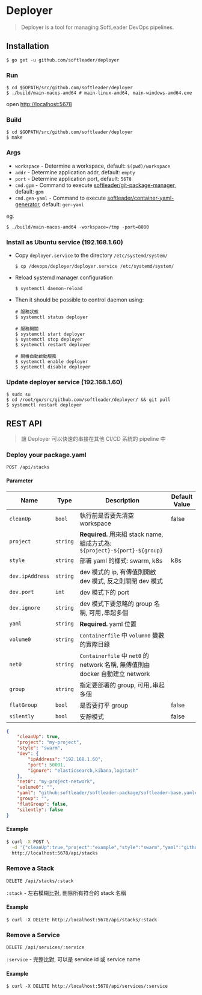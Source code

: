 # Deployer

> Deployer is a tool for managing SoftLeader DevOps pipelines.

## Installation

```shell
$ go get -u github.com/softleader/deployer
```

### Run

```shell
$ cd $GOPATH/src/github.com/softleader/deployer
$ ./build/main-macos-amd64 # main-linux-amd64, main-windows-amd64.exe
```

open [http://localhost:5678](http://localhost:5678)

### Build

```shell
$ cd $GOPATH/src/github.com/softleader/deployer
$ make
```

### Args

- `workspace` - Determine a workspace, default: `$(pwd)/workspace`
- `addr` - Determine application addr, default: `empty`
- `port` - Determine application port, default: `5678`
- `cmd.gpm` - Command to execute [softleader/git-package-manager](https://github.com/softleader/git-package-manager), default: `gpm`
- `cmd.gen-yaml` - Command to execute [softleader/container-yaml-generator](https://github.com/softleader/container-yaml-generator), default: `gen-yaml`

eg.

```shell
$ ./build/main-macos-amd64 -workspace=/tmp -port=8080
```

### Install as Ubuntu service (192.168.1.60)

- Copy `deployer.service` to the directory `/etc/systemd/system/`

  ````shell
  $ cp /devops/deployer/deployer.service /etc/systemd/system/
  ````

- Reload systemd manager configuration

  ````shell
  $ systemctl daemon-reload
  ````

- Then it should be possible to control daemon using:

  ```shell
  # 服務狀態
  $ systemctl status deployer

  # 服務開關
  $ systemctl start deployer
  $ systemctl stop deployer
  $ systemctl restart deployer

  # 開機自動啟動服務
  $ systemctl enable deployer
  $ systemctl disable deployer
  ```

### Update deployer service (192.168.1.60)

```shell
$ sudo su
$ cd /root/go/src/github.com/softleader/deployer/ && git pull
$ systemctl restart deployer
```

## REST API

> 讓 Deployer 可以快速的串接在其他 CI/CD 系統的 pipeline 中

### Deploy your package.yaml

```
POST /api/stacks
```

#### Parameter

| Name | Type | Description | Default Value |
|------|------|-------------|---------------|
| `cleanUp` | `bool` | 執行前是否要先清空 workspace | false |
| `project` | `string` | **Required.** 用來組 stack name, 組成方式為: `${project}-${port}-${group}` | |
| `style` | `string` | 部署 yaml 的樣式: swarm, k8s | k8s |
| `dev.ipAddress` | `string` | dev 模式的 ip, 有傳值則開啟 dev 模式, 反之則關閉 dev 模式 | |
| `dev.port` | `int` | dev 模式下的 port | |
| `dev.ignore` | `string` | dev 模式下要忽略的 group 名稱, 可用`,`串起多個 | |
| `yaml` | `string` | **Required.** yaml 位置 | |
| `volume0` | `string` | `Containerfile` 中 `volumn0` 變數的實際目錄 | |
| `net0` | `string` | `Containerfile` 中 `net0` 的 network 名稱, 無傳值則由 docker 自動建立 network | |
| `group` | `string` | 指定要部署的 group, 可用`,`串起多個 | |
| `flatGroup` | `bool` | 是否要打平 group | false |
| `silently` | `bool` | 安靜模式 | false |


```json
{
    "cleanUp": true,
    "project": "my-project",
    "style": "swarm",
    "dev": {
    	"ipAddress": "192.168.1.60",
    	"port": 50001,
    	"ignore": "elasticsearch,kibana,logstash"
    },
    "net0": "my-project-network",
    "volume0": "",
    "yaml": "github:softleader/softleader-package/softleader-base.yaml#master",
    "group": "",
    "flatGroup": false,
    "silently": false
}
```

#### Example

```sh
$ curl -X POST \
  -d '{"cleanUp":true,"project":"example","style":"swarm","yaml":"github:softleader/softleader-package/softleader-base.yaml#master"}' \
  http://localhost:5678/api/stacks
```

### Remove a Stack

```
DELETE /api/stacks/:stack
```

`:stack` - 左右模糊比對, 刪除所有符合的 stack 名稱

#### Example

```
$ curl -X DELETE http://localhost:5678/api/stacks/:stack
```

### Remove a Service

```
DELETE /api/services/:service
```

`:service` - 完整比對, 可以是 service id 或 service name

#### Example

```
$ curl -X DELETE http://localhost:5678/api/services/:service
```
